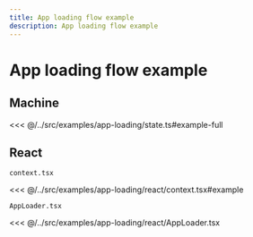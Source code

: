 ```yaml
---
title: App loading flow example
description: App loading flow example
---
```


# App loading flow example

## Machine

<<< @/../src/examples/app-loading/state.ts#example-full

## React

`context.tsx`

<<< @/../src/examples/app-loading/react/context.tsx#example

`AppLoader.tsx`

<<< @/../src/examples/app-loading/react/AppLoader.tsx

